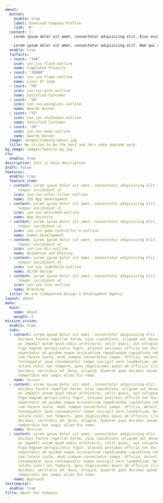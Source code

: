 ```yaml
---
about:
  button:
    enable: true
    label: Download Company Profile
    link: '#'
  content: |-
    Lorem ipsum dolor sit amet, consectetur adipisicing elit. Eius enim, accusantium repellat ex autem numquam iure officiis facere vitae itaque.

    Lorem ipsum dolor sit amet, consectetur adipisicing elit. Nam qui vel cupiditate exercitationem, ea fuga est velit nulla culpa modi quis iste tempora non, suscipit repellendus labore voluptatem dicta amet? Lorem ipsum dolor sit amet, consectetur adipisicing elit. Provident, neque!
  enable: true
  funfacts:
  - count: "349"
    icon: ion-ios-flask-outline
    name: Completed Projects
  - count: "35000"
    icon: ion-ios-flame-outline
    name: Lines Of Code
  - count: "70"
    icon: ion-ios-pint-outline
    name: Satisfied Customer
  - count: "10"
    icon: ion-ios-wineglass-outline
    name: Awards Winner
  - count: "75"
    icon: ion-ios-chatboxes-outline
    name: Satisfied Customer
  - count: "20"
    icon: ion-ios-body-outline
    name: Awards Winner
  image: images/company/about.jpg
  title: We strive to be the best and <br> make awesome work.
bg_image: images/feature-bg.jpg
cta:
  enable: true
description: this is meta description
draft: false
features:
  enable: true
  feature_item:
  - content: Lorem ipsum dolor sit amet, consectetur adipisicing elit, sed do eiusmod
      tempor incididunt ut
    icon: ion-ios-color-filter-outline
    name: IOS App Development
  - content: Lorem ipsum dolor sit amet, consectetur adipisicing elit, sed do eiusmod
      tempor incididunt ut
    icon: ion-ios-unlocked-outline
    name: App Secutity
  - content: Lorem ipsum dolor sit amet, consectetur adipisicing elit, sed do eiusmod
      tempor incididunt ut
    icon: ion-ios-game-controller-b-outline
    name: Games Development
  - content: Lorem ipsum dolor sit amet, consectetur adipisicing elit, sed do eiusmod
      tempor incididunt ut
    icon: ion-ios-mic-outline
    name: Animation and Editing
  - content: Lorem ipsum dolor sit amet, consectetur adipisicing elit, sed do eiusmod
      tempor incididunt ut
    icon: ion-ios-lightbulb-outline
    name: UI/UX Design
  - content: Lorem ipsum dolor sit amet, consectetur adipisicing elit, sed do eiusmod
      tempor incididunt ut
    icon: ion-ios-star-outline
    name: Branding
  title: We are indepented Design & Development Agency
layout: about
menu:
  main:
    name: About
    weight: 2
mission_vision:
  enable: true
  tabs:
  - content: Lorem ipsum dolor sit amet, consectetur adipisicing elit. Inventore nobis
      ducimus facere repellat harum, eius cupiditate, aliquam aut deserunt. Nemo illo
      ex impedit autem quod nobis architecto, velit quasi, aut voluptas porro natus.
      Fuga magnam perspiciatis fugit, placeat possimus officia non ducimus voluptatum
      aspernatur ad quidem neque accusantium repudiandae cupiditate nobis corporis,
      cum facere iusto, modi cumque consectetur saepe. Officia, molestiae tempore!
      Consequatur ipsa consequuntur saepe suscipit vero laudantium, mollitia, quaerat
      soluta nihil non tempore, quos dignissimos quasi ab officiis illum numquam quibusdam
      ducimus, veritatis ad. Quia, aliquid. Quaerat quos ducimus ipsam amet minus
      temporibus eos sequi alias hic nemo.
    name: Vision
  - content: Lorem ipsum dolor sit amet, consectetur adipisicing elit. Inventore nobis
      ducimus facere repellat harum, eius cupiditate, aliquam aut deserunt. Nemo illo
      ex impedit autem quod nobis architecto, velit quasi, aut voluptas porro natus.
      Fuga magnam perspiciatis fugit, placeat possimus officia non ducimus voluptatum
      aspernatur ad quidem neque accusantium repudiandae cupiditate nobis corporis,
      cum facere iusto, modi cumque consectetur saepe. Officia, molestiae tempore!
      Consequatur ipsa consequuntur saepe suscipit vero laudantium, mollitia, quaerat
      soluta nihil non tempore, quos dignissimos quasi ab officiis illum numquam quibusdam
      ducimus, veritatis ad. Quia, aliquid. Quaerat quos ducimus ipsam amet minus
      temporibus eos sequi alias hic nemo.
    name: Mission
  - content: Lorem ipsum dolor sit amet, consectetur adipisicing elit. Inventore nobis
      ducimus facere repellat harum, eius cupiditate, aliquam aut deserunt. Nemo illo
      ex impedit autem quod nobis architecto, velit quasi, aut voluptas porro natus.
      Fuga magnam perspiciatis fugit, placeat possimus officia non ducimus voluptatum
      aspernatur ad quidem neque accusantium repudiandae cupiditate nobis corporis,
      cum facere iusto, modi cumque consectetur saepe. Officia, molestiae tempore!
      Consequatur ipsa consequuntur saepe suscipit vero laudantium, mollitia, quaerat
      soluta nihil non tempore, quos dignissimos quasi ab officiis illum numquam quibusdam
      ducimus, veritatis ad. Quia, aliquid. Quaerat quos ducimus ipsam amet minus
      temporibus eos sequi alias hic nemo.
    name: Approach
testimonial:
  enable: true
title: About Our Company
---
```

